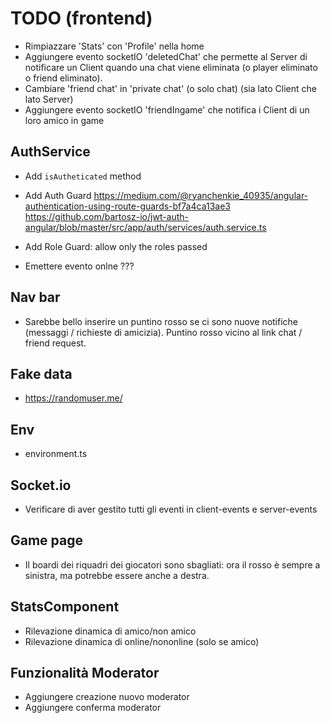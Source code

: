 # TODO (frontend)

- Rimpiazzare 'Stats' con 'Profile' nella home
- Aggiungere evento socketIO 'deletedChat' che permette al Server di notificare un Client quando una chat viene eliminata (o player eliminato o friend eliminato).
- Cambiare 'friend chat' in 'private chat' (o solo chat) (sia lato Client che lato Server)
- Aggiungere evento socketIO 'friendIngame' che notifica i Client di un loro amico in game


## AuthService
- Add `isAutheticated` method

- Add Auth Guard
https://medium.com/@ryanchenkie_40935/angular-authentication-using-route-guards-bf7a4ca13ae3
https://github.com/bartosz-io/jwt-auth-angular/blob/master/src/app/auth/services/auth.service.ts

- Add Role Guard: allow only the roles passed

- Emettere evento onlne ???

## Nav bar
- Sarebbe bello inserire un puntino rosso se ci sono nuove notifiche (messaggi / richieste
  di amicizia). Puntino rosso vicino al link chat / friend request.


## Fake data
- https://randomuser.me/


## Env
- environment.ts


## Socket.io
- Verificare di aver gestito tutti gli eventi in client-events e server-events


## Game page
- Il boardi dei riquadri dei giocatori sono sbagliati: ora il rosso è sempre a sinistra,
  ma potrebbe essere anche a destra.

## StatsComponent
- Rilevazione dinamica di amico/non amico
- Rilevazione dinamica di online/nononline (solo se amico)

## Funzionalità Moderator
- Aggiungere creazione nuovo moderator
- Aggiungere conferma moderator
